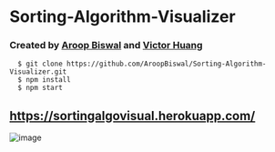 # Sorting-Algorithm-Visualizer

### Created by [Aroop Biswal](https://github.com/AroopBiswal) and [Victor Huang](https://github.com/vhcent)

```
  $ git clone https://github.com/AroopBiswal/Sorting-Algorithm-Visualizer.git
  $ npm install
  $ npm start
 ```

## https://sortingalgovisual.herokuapp.com/

![image](https://user-images.githubusercontent.com/40407510/149609724-73d7d071-1c44-4145-b188-51ec295c952b.png)
